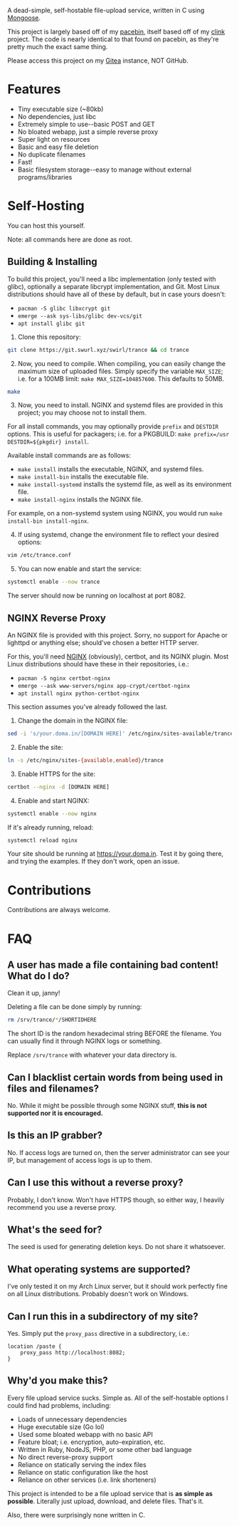 A dead-simple, self-hostable file-upload service, written in C using [Mongoose](https://cesanta.com).

This project is largely based off of my [pacebin](https://git.swurl.xyz/swirl/pacebin), itself based off of my [clink](https://git.swurl.xyz/swirl/clink) project. The code is nearly identical to that found on pacebin, as they're pretty much the exact same thing.

Please access this project on my [Gitea](https://git.swurl.xyz/swirl/trance) instance, NOT GitHub.

# Features
- Tiny executable size (~80kb)
- No dependencies, just libc
- Extremely simple to use--basic POST and GET
- No bloated webapp, just a simple reverse proxy
- Super light on resources
- Basic and easy file deletion
- No duplicate filenames
- Fast!
- Basic filesystem storage--easy to manage without external programs/libraries

# Self-Hosting
You can host this yourself.

Note: all commands here are done as root.

## Building & Installing
To build this project, you'll need a libc implementation (only tested with glibc), optionally a separate libcrypt implementation, and Git. Most Linux distributions should have all of these by default, but in case yours doesn't:
- `pacman -S glibc libxcrypt git`
- `emerge --ask sys-libs/glibc dev-vcs/git`
- `apt install glibc git`

1. Clone this repository:

```bash
git clone https://git.swurl.xyz/swirl/trance && cd trance
```

2. Now, you need to compile. When compiling, you can easily change the maximum size of uploaded files. Simply specify the variable `MAX_SIZE`; i.e. for a 100MB limit: `make MAX_SIZE=104857600`. This defaults to 50MB.
```bash
make
```

3. Now, you need to install. NGINX and systemd files are provided in this project; you may choose not to install them.

For all install commands, you may optionally provide `prefix` and `DESTDIR` options. This is useful for packagers; i.e. for a PKGBUILD: `make prefix=/usr DESTDIR=${pkgdir} install`.

Available install commands are as follows:
- `make install` installs the executable, NGINX, and systemd files.
- `make install-bin` installs the executable file.
- `make install-systemd` installs the systemd file, as well as its environment file.
- `make install-nginx` installs the NGINX file.

For example, on a non-systemd system using NGINX, you would run `make install-bin install-nginx`.

4. If using systemd, change the environment file to reflect your desired options:
```bash
vim /etc/trance.conf
```

5. You can now enable and start the service:
```bash
systemctl enable --now trance
```

The server should now be running on localhost at port 8082.

## NGINX Reverse Proxy
An NGINX file is provided with this project. Sorry, no support for Apache or lighttpd or anything else; should've chosen a better HTTP server.

For this, you'll need [NGINX](https://nginx.org/en/download.html) (obviously), certbot, and its NGINX plugin. Most Linux distributions should have these in their repositories, i.e.:
- `pacman -S nginx certbot-nginx`
- `emerge --ask www-servers/nginx app-crypt/certbot-nginx`
- `apt install nginx python-certbot-nginx`

This section assumes you've already followed the last.

1. Change the domain in the NGINX file:
```bash
sed -i 's/your.doma.in/[DOMAIN HERE]' /etc/nginx/sites-available/trance
```

2. Enable the site:
```bash
ln -s /etc/nginx/sites-{available,enabled}/trance
```

3. Enable HTTPS for the site:
```bash
certbot --nginx -d [DOMAIN HERE]
```

4. Enable and start NGINX:
```bash
systemctl enable --now nginx
```

If it's already running, reload:
```bash
systemctl reload nginx
```

Your site should be running at https://your.doma.in. Test it by going there, and trying the examples. If they don't work, open an issue.

# Contributions
Contributions are always welcome.

# FAQ
## A user has made a file containing bad content! What do I do?
Clean it up, janny!

Deleting a file can be done simply by running:
```bash
rm /srv/trance/*/SHORTIDHERE
```

The short ID is the random hexadecimal string BEFORE the filename. You can usually find it through NGINX logs or something.

Replace `/srv/trance` with whatever your data directory is.

## Can I blacklist certain words from being used in files and filenames?
No. While it might be possible through some NGINX stuff, **this is not supported nor it is encouraged.**

## Is this an IP grabber?
No. If access logs are turned on, then the server administrator can see your IP, but management of access logs is up to them.

## Can I use this without a reverse proxy?
Probably, I don't know. Won't have HTTPS though, so either way, I heavily recommend you use a reverse proxy.

## What's the seed for?
The seed is used for generating deletion keys. Do not share it whatsoever.

## What operating systems are supported?
I've only tested it on my Arch Linux server, but it should work perfectly fine on all Linux distributions. Probably doesn't work on Windows.

## Can I run this in a subdirectory of my site?
Yes. Simply put the `proxy_pass` directive in a subdirectory, i.e.:
```
location /paste {
    proxy_pass http://localhost:8082;
}
```

## Why'd you make this?
Every file upload service sucks. Simple as. All of the self-hostable options I could find had problems, including:
- Loads of unnecessary dependencies
- Huge executable size (Go lol)
- Used some bloated webapp with no basic API
- Feature bloat; i.e. encryption, auto-expiration, etc.
- Written in Ruby, NodeJS, PHP, or some other bad language
- No direct reverse-proxy support
- Reliance on statically serving the index files
- Reliance on static configuration like the host
- Reliance on other services (i.e. link shorteners)

This project is intended to be a file upload service that is **as simple as possible**. Literally just upload, download, and delete files. That's it.

Also, there were surprisingly none written in C.
